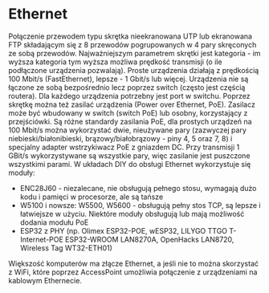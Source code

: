 # Ethernet
Połączenie przewodem typu skrętka nieekranowana UTP lub ekranowana FTP składającym się z 8 przewodów pogrupowanych w 4 pary skręconych ze sobą przewodów. Najważniejszym parametrem skrętki jest kategoria - im wyższa kategoria tym wyższa możliwa prędkość transmisji (o ile podłączone urządzenia pozwalają). Proste urządzenia działają z prędkością 100 Mbit/s (FastEthernet), lepsze - 1 Gbit/s lub więcej.
Urządzenia nie są łączone ze sobą bezpośrednio lecz poprzez switch (często jest częścią routera). Dla każdego urządzenia potrzebny jest port w switchu.
Poprzez skrętkę można też zasilać urządzenia (Power over Ethernet, PoE). Zasilacz może być wbudowany w switch (switch PoE) lub osobny, korzystający z przejściówki.
Są różne standardy zasilania PoE, dla prostych urządzeń na 100 Mbit/s można wykorzystać dwie, nieużywane pary (zazwyczej pary niebieski/białonibieski, brązowy/białobrązowy - piny 4, 5 oraz 7, 8) i specjalny adapter wstrzykiwacz PoE z gniazdem DC. 
Przy transmisji 1 GBit/s wykorzystywane są wszystkie pary, więc zasilanie jest puszczone wszystkimi parami.
W układach DIY do obsługi Ethernet wykorzystuje się moduły:
* ENC28J60 - niezalecane, nie obsługują pełnego stosu, wymagają dużo kodu i pamięci w procesorze, ale są tańsze
* W5100 i nowsze: W5500, W5600 - obsługują pełny stos TCP, są lepsze i łatwiejsze w użyciu. Niektóre moduły obsługują lub mają możliwość dodania modułu PoE
* ESP32 z PHY (np. Olimex ESP32-POE, wESP32,  LILYGO TTGO T-Internet-POE ESP32-WROOM LAN8270A, OpenHacks LAN8720, Wireless Tag WT32-ETH01)

Większość komputerów ma złącze Ethernet, a jeśli nie to można skorzystać z WiFi, które poprzez AccessPoint umożliwia połączenie z urządzeniami na kablowym Ethernecie.
